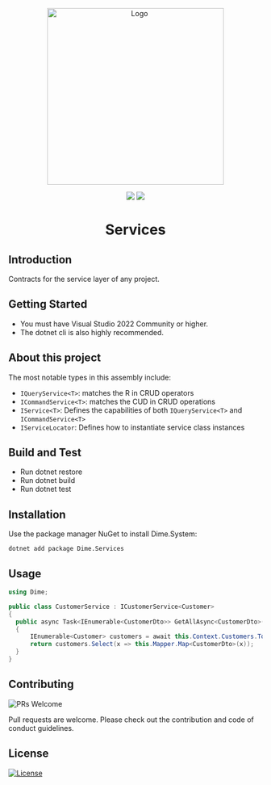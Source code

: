 <p align="center"><img src="assets/box.svg?raw=true" width="350" alt="Logo"></p>

<div align="center">
<img src="https://dev.azure.com/dimesoftware/Utilities/_apis/build/status/dimenics.services?branchName=master"/>
<img src="https://feeds.dev.azure.com/dimesoftware/_apis/public/Packaging/Feeds/a7b896fd-9cd8-4291-afe1-f223483d87f0/Packages/f6766b4e-2b3d-4874-bd8e-f1fb9fa8296c/Badge" />
</div>

<div align="center">
<h1>Services</h1>
</div>

## Introduction

Contracts for the service layer of any project.

## Getting Started

- You must have Visual Studio 2022 Community or higher.
- The dotnet cli is also highly recommended.

## About this project

The most notable types in this assembly include:

- `IQueryService<T>`: matches the R in CRUD operators
- `ICommandService<T>`: matches the CUD in CRUD operations
- `IService<T>`: Defines the capabilities of both `IQueryService<T>` and `ICommandService<T>`
- `IServiceLocator`: Defines how to instantiate service class instances

## Build and Test

- Run dotnet restore
- Run dotnet build
- Run dotnet test

## Installation

Use the package manager NuGet to install Dime.System:

`dotnet add package Dime.Services`

## Usage

``` csharp
using Dime;

public class CustomerService : ICustomerService<Customer>
{
  public async Task<IEnumerable<CustomerDto>> GetAllAsync<CustomerDto>()
  {
      IEnumerable<Customer> customers = await this.Context.Customers.ToListAsync();
      return customers.Select(x => this.Mapper.Map<CustomerDto>(x));
  }
}
```

## Contributing

![PRs Welcome](https://img.shields.io/badge/PRs-welcome-brightgreen.svg?style=flat-square)

Pull requests are welcome. Please check out the contribution and code of conduct guidelines.

## License

[![License](http://img.shields.io/:license-mit-blue.svg?style=flat-square)](http://badges.mit-license.org)

